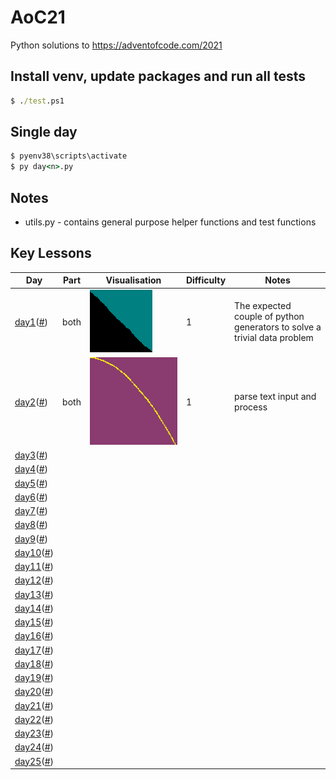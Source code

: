 # AoC21
Python solutions to https://adventofcode.com/2021

## Install venv, update packages and run all tests

```cmd
$ ./test.ps1
```

## Single day

```cmd
$ pyenv38\scripts\activate
$ py day<n>.py
```

## Notes

* utils.py - contains general purpose helper functions and test functions

## Key Lessons

Day | Part | Visualisation | Difficulty | Notes
--- | ---- | ------------- | ---------- | -----
[day1](https://adventofcode.com/2021/day/1)([#](./day1.py))    | both | ![Depth Map](./output/day1.png)   | 1 | The expected couple of python generators to solve a trivial data problem
[day2](https://adventofcode.com/2021/day/2)([#](./day2.py))    | both | ![Going Down](./output/day2b.png) | 1 | parse text input and process
[day3](https://adventofcode.com/2021/day/3)([#](./day3.py))    |      |                                   |   | 
[day4](https://adventofcode.com/2021/day/4)([#](./day4.py))    |      |                                   |   | 
[day5](https://adventofcode.com/2021/day/5)([#](./day5.py))    |      |                                   |   | 
[day6](https://adventofcode.com/2021/day/6)([#](./day6.py))    |      |                                   |   | 
[day7](https://adventofcode.com/2021/day/7)([#](./day7.py))    |      |                                   |   | 
[day8](https://adventofcode.com/2021/day/8)([#](./day8.py))    |      |                                   |   | 
[day9](https://adventofcode.com/2021/day/9)([#](./day9.py))    |      |                                   |   | 
[day10](https://adventofcode.com/2021/day/10)([#](./day10.py)) |      |                                   |   | 
[day11](https://adventofcode.com/2021/day/11)([#](./day11.py)) |      |                                   |   | 
[day12](https://adventofcode.com/2021/day/12)([#](./day12.py)) |      |                                   |   | 
[day13](https://adventofcode.com/2021/day/13)([#](./day13.py)) |      |                                   |   | 
[day14](https://adventofcode.com/2021/day/14)([#](./day14.py)) |      |                                   |   | 
[day15](https://adventofcode.com/2021/day/15)([#](./day15.py)) |      |                                   |   | 
[day16](https://adventofcode.com/2021/day/16)([#](./day16.py)) |      |                                   |   | 
[day17](https://adventofcode.com/2021/day/17)([#](./day17.py)) |      |                                   |   | 
[day18](https://adventofcode.com/2021/day/18)([#](./day18.py)) |      |                                   |   | 
[day19](https://adventofcode.com/2021/day/19)([#](./day19.py)) |      |                                   |   | 
[day20](https://adventofcode.com/2021/day/20)([#](./day20.py)) |      |                                   |   | 
[day21](https://adventofcode.com/2021/day/21)([#](./day21.py)) |      |                                   |   | 
[day22](https://adventofcode.com/2021/day/22)([#](./day22.py)) |      |                                   |   | 
[day23](https://adventofcode.com/2021/day/23)([#](./day23.py)) |      |                                   |   | 
[day24](https://adventofcode.com/2021/day/24)([#](./day24.py)) |      |                                   |   | 
[day25](https://adventofcode.com/2021/day/25)([#](./day25.py)) |      |                                   |   | 

